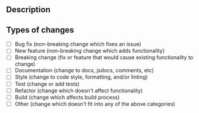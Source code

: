 ## Description

## Types of changes
- [ ] Bug fix (non-breaking change which fixes an issue)
- [ ] New feature (non-breaking change which adds functionality)
- [ ] Breaking change (fix or feature that would cause existing functionality to change)
- [ ] Documentation (change to docs, jsdocs, comments, etc)
- [ ] Style (change to code style, formatting, and/or linting)
- [ ] Test (change or add tests)
- [ ] Refactor (change which doesn't affect functionality)
- [ ] Build (change which affects build process)
- [ ] Other (change which doesn't fit into any of the above categories)
